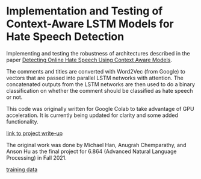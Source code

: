 # Implementation and Testing of Context-Aware LSTM Models for Hate Speech Detection
Implementing and testing the robustness of architectures described in the paper [Detecting Online Hate Speech Using Context Aware Models](https://arxiv.org/pdf/1710.07395.pdf).

The comments and titles are converted with Word2Vec (from Google) to vectors that are passed into parallel LSTM networks with attention. The concatenated outputs from the LSTM networks are then used to do a binary classification on whether the comment should be classified as hate speech or not.

This code was originally written for Google Colab to take advantage of GPU acceleration. It is currently being updated for clarity and some added functionality.

[link to project write-up](https://www.mit.edu/~anugrah/files/FinalProjectReport6864.pdf)

The original work was done by Michael Han, Anugrah Chemparathy, and Anson Hu as the final project for 6.864 (Advanced Natural Language Processing) in Fall 2021.

[training data](https://github.com/sjtuprog/fox-news-comments)
